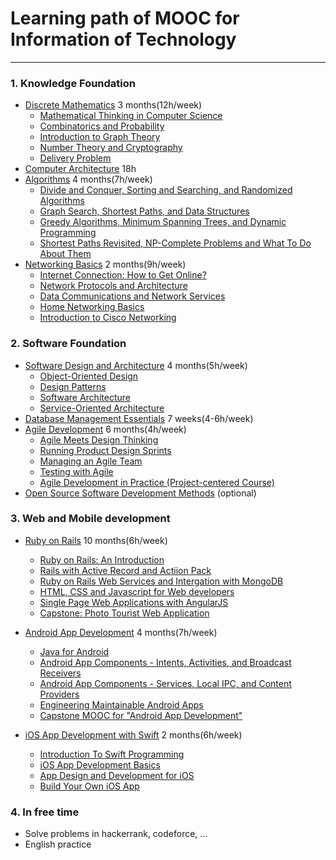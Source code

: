 # Learning path of MOOC for Information of Technology
---

### 1. Knowledge Foundation
* [Discrete Mathematics](https://www.coursera.org/specializations/discrete-mathematics) 3 months(12h/week)
  * [ Mathematical Thinking in Computer Science](https://www.coursera.org/learn/what-is-a-proof?specialization=discrete-mathematics)
  * [Combinatorics and Probability](https://www.coursera.org/learn/combinatorics?specialization=discrete-mathematics)
  * [Introduction to Graph Theory](https://www.coursera.org/learn/graphs?specialization=discrete-mathematics)
  * [Number Theory and Cryptography](https://www.coursera.org/learn/number-theory-cryptography?specialization=discrete-mathematics)
  * [Delivery Problem](https://www.coursera.org/learn/delivery-problem)
* [Computer Architecture](https://www.coursera.org/learn/comparch?) 18h
* [Algorithms](https://www.coursera.org/specializations/algorithms) 4 months(7h/week)
  * [Divide and Conquer, Sorting and Searching, and Randomized Algorithms](https://www.coursera.org/learn/algorithms-divide-conquer)
  * [Graph Search, Shortest Paths, and Data Structures](https://www.coursera.org/learn/algorithms-graphs-data-structures)
  * [Greedy Algorithms, Minimum Spanning Trees, and Dynamic Programming](https://www.coursera.org/learn/algorithms-greedy)
  * [Shortest Paths Revisited, NP-Complete Problems and What To Do About Them](https://www.coursera.org/learn/algorithms-npcomplete)
* [Networking Basics](https://www.coursera.org/specializations/networking-basics) 2 months(9h/week)
  * [Internet Connection: How to Get Online?](https://www.coursera.org/learn/internet-connection-how-to-get-online?specialization=networking-basics)
  * [Network Protocols and Architecture](https://www.coursera.org/learn/network-protocols-architecture?specialization=networking-basics)
  * [Data Communications and Network Services](https://www.coursera.org/learn/data-communication-network-services?specialization=networking-basics)
  * [Home Networking Basics](https://www.coursera.org/learn/home-networking-basics?specialization=networking-basics)
  * [Introduction to Cisco Networking](https://www.coursera.org/learn/cisco-networking-introduction)


### 2. Software Foundation
* [Software Design and Architecture](https://www.coursera.org/specializations/software-design-architecture) 4 months(5h/week)
  * [Object-Oriented Design](https://www.coursera.org/learn/object-oriented-design)
  * [Design Patterns](https://www.coursera.org/learn/design-patterns)
  * [Software Architecture](https://www.coursera.org/learn/software-architecture)
  * [Service-Oriented Architecture](https://www.coursera.org/learn/service-oriented-architecture)
* [Database Management Essentials](https://www.coursera.org/learn/database-management) 7 weeks(4-6h/week)
* [Agile Development](https://www.coursera.org/specializations/agile-development) 6 months(4h/week)
  * [Agile Meets Design Thinking](https://www.coursera.org/learn/uva-darden-getting-started-agile?specialization=agile-development)
  * [Running Product Design Sprints](https://www.coursera.org/learn/uva-darden-running-design-sprints?specialization=agile-development)
  * [Managing an Agile Team](https://www.coursera.org/learn/uva-darden-agile-team-management?specialization=agile-development)
  * [Testing with Agile](https://www.coursera.org/learn/uva-darden-agile-testing?specialization=agile-development)
  * [Agile Development in Practice (Project-centered Course)](https://www.coursera.org/learn/uva-darden-agile-development-capstone)
* [Open Source Software Development Methods](https://www.coursera.org/learn/open-source-software-development-methods)  (optional)


### 3. Web and Mobile development
* [Ruby on Rails](https://www.coursera.org/specializations/ruby-on-rails) 10 months(6h/week)
  * [Ruby on Rails: An Introduction](https://www.coursera.org/learn/ruby-on-rails-intro?specialization=ruby-on-rails)
  * [Rails with Active Record and Actiion Pack](https://www.coursera.org/learn/rails-with-active-record?specialization=ruby-on-rails)
  * [Ruby on Rails Web Services and Intergation with MongoDB](https://www.coursera.org/learn/ruby-on-rails-web-services-mongodb?specialization=ruby-on-rails)
  * [HTML, CSS and Javascript for Web developers](https://www.coursera.org/learn/html-css-javascript-for-web-developers?specialization=ruby-on-rails)
  * [Single Page Web Applications with AngularJS](https://www.coursera.org/learn/single-page-web-apps-with-angularjs)
  * [Capstone: Photo Tourist Web Application](https://www.coursera.org/learn/photo-tourist-web-app-capstone)
  
* [Android App Development](https://www.coursera.org/specializations/android-app-development) 4 months(7h/week)
  * [Java for Android](https://www.coursera.org/learn/java-for-android?specialization=android-app-development)
  * [Android App Components - Intents, Activities, and Broadcast Receivers](https://www.coursera.org/learn/androidapps?specialization=android-app-development)
  * [Android App Components - Services, Local IPC, and Content Providers](https://www.coursera.org/learn/androidapps-2?specialization=android-app-development)
  * [Engineering Maintainable Android Apps](https://www.coursera.org/learn/engineeringandroidapps?specialization=android-app-development)
  * [Capstone MOOC for "Android App Development"
](https://www.coursera.org/learn/aadcapstone)

* [iOS App Development with Swift](https://www.coursera.org/specializations/app-development) 2 months(6h/week)
  * [Introduction To Swift Programming](https://www.coursera.org/learn/swift-programming)
  * [iOS App Development Basics](https://www.coursera.org/learn/ios-app-development-basics)
  * [App Design and Development for iOS](https://www.coursera.org/learn/ios-app-design-development)
  * [Build Your Own iOS App](https://www.coursera.org/learn/build-app)
 
### 4. In free time
* Solve problems in hackerrank, codeforce, ...
* English practice
